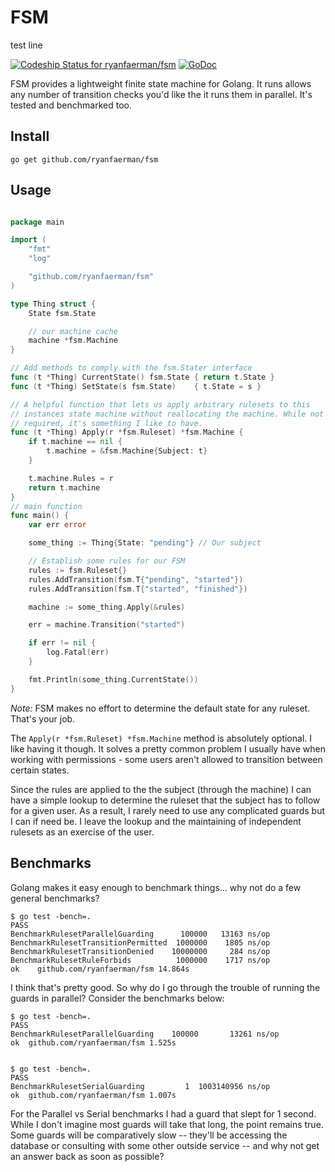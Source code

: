 FSM
===


test line 


[ ![Codeship Status for ryanfaerman/fsm](https://codeship.com/projects/7529e360-b173-0132-b520-32bd639983ea/status?branch=master)](https://codeship.com/projects/69855) [![GoDoc](https://godoc.org/github.com/ryanfaerman/fsm?status.png)](https://godoc.org/github.com/ryanfaerman/fsm)


FSM provides a lightweight finite state machine for Golang. It runs allows any number of transition checks you'd like the it runs them in parallel. It's tested and benchmarked too.

## Install

```
go get github.com/ryanfaerman/fsm
```

## Usage

```go

package main

import (
	"fmt"
	"log"

	"github.com/ryanfaerman/fsm"
)

type Thing struct {
	State fsm.State

	// our machine cache
	machine *fsm.Machine
}

// Add methods to comply with the fsm.Stater interface
func (t *Thing) CurrentState() fsm.State { return t.State }
func (t *Thing) SetState(s fsm.State)    { t.State = s }

// A helpful function that lets us apply arbitrary rulesets to this
// instances state machine without reallocating the machine. While not
// required, it's something I like to have.
func (t *Thing) Apply(r *fsm.Ruleset) *fsm.Machine {
	if t.machine == nil {
		t.machine = &fsm.Machine{Subject: t}
	}

	t.machine.Rules = r
	return t.machine
}
// main function 
func main() {
	var err error

	some_thing := Thing{State: "pending"} // Our subject

	// Establish some rules for our FSM
	rules := fsm.Ruleset{}
	rules.AddTransition(fsm.T{"pending", "started"})
	rules.AddTransition(fsm.T{"started", "finished"})

	machine := some_thing.Apply(&rules)

	err = machine.Transition("started")

	if err != nil {
		log.Fatal(err)
	}

	fmt.Println(some_thing.CurrentState())
}

```

*Note:* FSM makes no effort to determine the default state for any ruleset. That's your job.

The `Apply(r *fsm.Ruleset) *fsm.Machine` method is absolutely optional. I like having it though. It solves a pretty common problem I usually have when working with permissions - some users aren't allowed to transition between certain states.

Since the rules are applied to the the subject (through the machine) I can have a simple lookup to determine the ruleset that the subject has to follow for a given user. As a result, I rarely need to use any complicated guards but I can if need be. I leave the lookup and the maintaining of independent rulesets as an exercise of the user.

## Benchmarks
Golang makes it easy enough to benchmark things... why not do a few general benchmarks?

```shell
$ go test -bench=.
PASS
BenchmarkRulesetParallelGuarding      100000   13163 ns/op
BenchmarkRulesetTransitionPermitted  1000000    1805 ns/op
BenchmarkRulesetTransitionDenied    10000000     284 ns/op
BenchmarkRulesetRuleForbids          1000000    1717 ns/op
ok    github.com/ryanfaerman/fsm 14.864s
```

I think that's pretty good. So why do I go through the trouble of running the guards in parallel? Consider the benchmarks below:

```shell
$ go test -bench=.
PASS
BenchmarkRulesetParallelGuarding    100000       13261 ns/op
ok  github.com/ryanfaerman/fsm 1.525s


$ go test -bench=.
PASS
BenchmarkRulesetSerialGuarding         1  1003140956 ns/op
ok  github.com/ryanfaerman/fsm 1.007s
```

For the Parallel vs Serial benchmarks I had a guard that slept for 1 second. While I don't imagine most guards will take that long, the point remains true. Some guards will be comparatively slow -- they'll be accessing the database or consulting with some other outside service -- and why not get an answer back as soon as possible?


